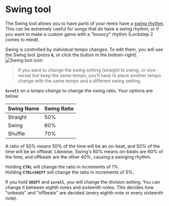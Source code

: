 # Swing tool

The Swing tool allows you to have parts of your remix have a [swing rhythm](https://en.wikipedia.org/wiki/Swing_(jazz_performance_style)).
This can be extremely useful for songs that do have a swing rhythm, or
if you want to make a custom game with a "bouncy" rhythm (Lockstep 2 comes to mind).

Swing is controlled by *individual* tempo changes. To edit them, you will use the
Swing tool (press **`6`**, or click the button in the bottom-right).
<br>![Swing tool icon](https://i.imgur.com/Qrstwhq.png)

>If you want to change the swing setting (straight to swing, or vice-versa) but keep the same tempo, you'll have to place another tempo change with the same tempo and a different swing setting.

**`Scroll`** on *a tempo change* to change the swing ratio. Your
options are below:

| Swing Name | Swing Ratio |
|------------|-------------|
| Straight | 50% |
| Swing | 60% |
| Shuffle | 70% |

A ratio of 50% means 50% of the time will be an on-beat, and 50% of the time will be an offbeat.
Likewise, Swing's 60% means on-beats are 60% of the time, and offbeats are the other 40%, causing a swinging rhythm.

Holding **`CTRL`** will change the ratio in increments of 1%.<br>
Holding **`CTRL+SHIFT`** will change the ratio in increments of 5%.

If you hold **`SHIFT`** and **`scroll`**, you will change the division setting.
You can change it between eighth notes and sixteenth notes. This decides
how "onbeats" and "offbeats" are decided (every eighth note or every sixteenth note).


